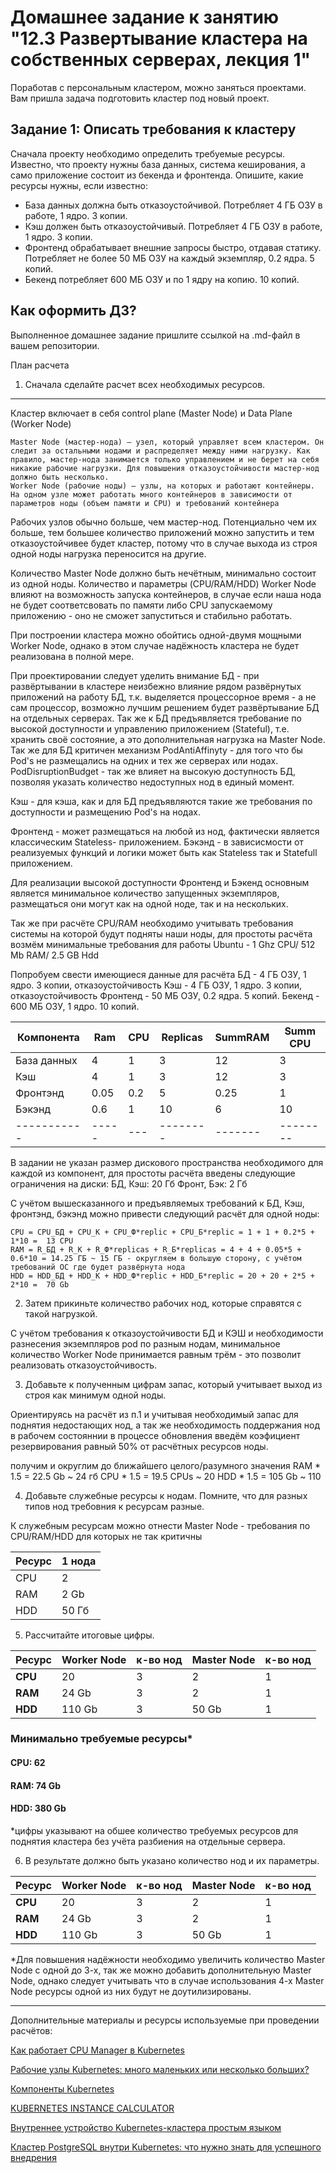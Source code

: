 # Домашнее задание к занятию "12.3 Развертывание кластера на собственных серверах, лекция 1"
Поработав с персональным кластером, можно заняться проектами. Вам пришла задача подготовить кластер под новый проект.

## Задание 1: Описать требования к кластеру
Сначала проекту необходимо определить требуемые ресурсы. Известно, что проекту нужны база данных, система кеширования, а само приложение состоит из бекенда и фронтенда. Опишите, какие ресурсы нужны, если известно:

* База данных должна быть отказоустойчивой. Потребляет 4 ГБ ОЗУ в работе, 1 ядро. 3 копии.
* Кэш должен быть отказоустойчивый. Потребляет 4 ГБ ОЗУ в работе, 1 ядро. 3 копии.
* Фронтенд обрабатывает внешние запросы быстро, отдавая статику. Потребляет не более 50 МБ ОЗУ на каждый экземпляр, 0.2 ядра. 5 копий.
* Бекенд потребляет 600 МБ ОЗУ и по 1 ядру на копию. 10 копий.

## Как оформить ДЗ?

Выполненное домашнее задание пришлите ссылкой на .md-файл в вашем репозитории.

План расчета
1. Сначала сделайте расчет всех необходимых ресурсов.

-----------------

Кластер включает в себя control plane (Master Node) и Data Plane (Worker Node)

    Master Node (мастер-нода) — узел, который управляет всем кластером. Он следит за остальными нодами и распределяет между ними нагрузку. Как правило, мастер-нода занимается только управлением и не берет на себя никакие рабочие нагрузки. Для повышения отказоустойчивости мастер-нод должно быть несколько.
    Worker Node (рабочие ноды) — узлы, на которых и работают контейнеры. На одном узле может работать много контейнеров в зависимости от параметров ноды (объем памяти и CPU) и требований контейнера

Рабочих узлов обычно больше, чем мастер-нод. Потенциально чем их больше, тем большее количество приложений можно запустить и тем отказоустойчивее будет кластер, потому что в случае выхода из строя одной ноды нагрузка переносится на другие.

Количество Master Node должно быть нечётным, минимально состоит из одной ноды. Количество и параметры (CPU/RAM/HDD) Worker Node влияют на возможность запуска контейнеров, в случае если наша нода не будет соответсвовать по памяти либо CPU запускаемому приложению - оно не сможет запуститься и стабильно работать.

При построении кластера можно обойтись одной-двумя мощными Worker Node, однако в этом случае надёжность кластера не будет реализована в полной мере.

При проектировании следует уделить внимание БД - при развёртывании в кластере неизбежно влияние рядом развёрнутых приложений на работу БД, т.к. выделяется процессорное время - а не сам процессор, возможно лучшим решением будет развёртывание БД на отдельных серверах. 
Так же к БД предъявляется требование по высокой доступности и управлению приложением (Stateful), т.е. хранить своё состояние, а это дополнительная нагрузка на Master Node. Так же для БД критичен механизм PodAntiAffinyty - для того что бы Pod's не размещались на одних и тех же серверах или нодах. 
PodDisruptionBudget - так же влияет на высокую доступность БД, позволяя указать количество недоступных нод в единый момент.

Кэш - для кэша, как и для БД предъявляются такие же требования по доступности и размещению Pod's на нодах. 

Фронтенд - может размещаться на любой из нод, фактически является классическим Stateless- приложением. 
Бэкэнд -  в зависисмости от реализуемых функций и логики может быть как Stateless так и Statefull приложением. 

Для реализации высокой доступности Фронтенд и Бэкенд основным является минимальное количество запущенных экземпляров, размещаться они могут как на одной ноде, так и на нескольких.

Так же при расчёте CPU/RAM необходимо учитывать требования системы на которой будут подняты наши ноды, для простоты расчёта возмём минимальные требования для работы Ubuntu - 1 Ghz CPU/ 512 Mb RAM/ 2.5 GB Hdd

Попробуем свести имеющиеся данные для расчёта 
БД  - 4 ГБ ОЗУ, 1 ядро. 3 копии, отказоустойчивость
Кэш - 4 ГБ ОЗУ, 1 ядро. 3 копии, отказоустойчивость
Фронтенд - 50 МБ ОЗУ, 0.2 ядра. 5 копий.
Бекенд - 600 МБ ОЗУ, 1 ядро. 10 копий.


| Компонента  |  Ram  | CPU | Replicas | SummRAM | Summ CPU |
| ----------- | ------| --- | -------- | ------- | -------- |
| База данных |   4   |  1  |    3     |   12    |    3     |
| Кэш         |   4   |  1  |    3     |   12    |    3     |
| Фронтэнд    |  0.05 | 0.2 |    5     |   0.25  |    1     |
| Бэкэнд      |  0.6  |  1  |   10     |   6     |    10    |
| ----------- | ----- | --- | -------- | ------- | -------- |

В задании не указан размер дискового пространства необходимого для каждой из компонент, для простоты расчёта введены следующие ограничения на диски:
    БД, Кэш: 20 Гб
    Фронт, Бэк: 2 Гб


С учётом вышесказанного и предъявляемых требований к БД, Кэш, фронтэнд, бэкэнд можно привести следующий расчёт для одной ноды:

    CPU = CPU_БД + CPU_К + CPU_Ф*replic + CPU_Б*replic = 1 + 1 + 0.2*5 + 1*10 =  13 CPU 
    RAM = R_БД + R_К + R_Ф*replicas + R_Б*replicas = 4 + 4 + 0.05*5 + 0.6*10 = 14.25 ГБ ~ 15 ГБ - округляем в большую сторону, с учётом требований ОС где будет развёрнута нода
    HDD = HDD_БД + HDD_К + HDD_Ф*replic + HDD_Б*replic = 20 + 20 + 2*5 + 2*10 =  70 Gb 


2. Затем прикиньте количество рабочих нод, которые справятся с такой нагрузкой.

С учётом требования к отказоустойчивости БД и КЭШ и необходимости разнесения экземпляров pod по разным нодам, минимальное количество Worker Node принимается равным трём - это позволит реализовать отказоустойчивость.

3. Добавьте к полученным цифрам запас, который учитывает выход из строя как минимум одной ноды.

Ориентируясь на расчёт из п.1 и учитывая необходимый запас для поднятия недостающих нод, а так же необходимость поддержания нод в рабочем состояннии в процессе обновления введём коэфициент резервирования равный 50% от расчётных ресурсов ноды.

получим и округлим до ближайшего целого/разумного значения
    RAM * 1.5 = 22.5 Gb ~ 24 гб
    CPU * 1.5 = 19.5 CPUs ~ 20
    HDD * 1.5 = 105 Gb ~ 110

4. Добавьте служебные ресурсы к нодам. Помните, что для разных типов нод требовния к ресурсам разные.

К служебным ресурсам можно отнести Master Node - требования по CPU/RAM/HDD для которых не так критичны 

Ресурс | 1 нода |
------ | ------ |
 CPU   |  2     |
 RAM   |  2 Gb  |
 HDD   |  50 Гб |

5. Рассчитайте итоговые цифры.

Ресурс  | Worker Node | к-во нод | Master Node |  к-во нод |
--------|------------ | -------- | ----------- |---------- |
**CPU** |    20       |    3     |    2        |     1     |
**RAM** |    24 Gb    |    3     |    2        |     1     |
**HDD** |    110 Gb   |    3     |    50 Gb    |     1     |

### Минимально требуемые ресурсы*
#### CPU: 62
#### RAM: 74 Gb
#### HDD: 380 Gb

*цифры указывают на обшее количество требуемых ресурсов для поднятия кластера без учёта разбиения на отдельные сервера.

6. В результате должно быть указано количество нод и их параметры.

Ресурс  | Worker Node | к-во нод | Master Node |  к-во нод |
--------|------------ | -------- | ----------- |---------- |
**CPU** |    20       |    3     |    2        |     1     |
**RAM** |    24 Gb    |    3     |    2        |     1     |
**HDD** |    110 Gb   |    3     |    50 Gb    |     1     |

*Для повышения надёжности необходимо увеличить количество Master Node c одной до 3-х, так же можно добавить дополнительную Master Node, однако следует учитывать что в случае использования 4-х Master Node ресурсы одной из них будут не доутилизированы.


----

Дополнительные материалы и ресурсы используемые при проведении расчётов:

[Как работает CPU Manager в Kubernetes](https://habr.com/ru/company/flant/blog/418269/)

[Рабочие узлы Kubernetes: много маленьких или несколько больших?](https://mcs.mail.ru/blog/rabochie-uzly-kubernetes-mnogo-malenkih-ili-neskolko-bolshih)

[Компоненты Kubernetes](https://kubernetes.io/ru/docs/concepts/overview/components/)

[KUBERNETES INSTANCE CALCULATOR](https://learnk8s.io/kubernetes-instance-calculator)

[Внутреннее устройство Kubernetes-кластера простым языком](https://habr.com/ru/company/flant/blog/583660/)

[Кластер PostgreSQL внутри Kubernetes: что нужно знать для успешного внедрения](https://habr.com/ru/company/raiffeisenbank/blog/539790/)
